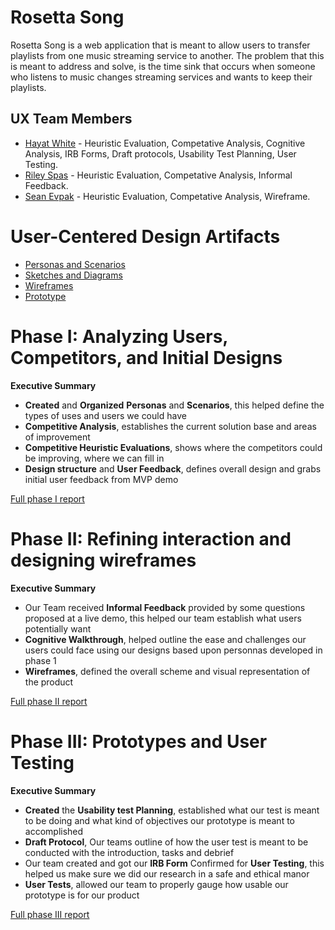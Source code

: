 # Rosetta Song


Rosetta Song is a web application that is meant to allow users to transfer playlists from one music streaming service to another. The problem that this is meant to address and solve, is the time sink that occurs when someone who listens to music changes streaming services and wants to keep their playlists.

## UX Team Members

* [Hayat White](https://github.com/ChicoState/ux-personal-portfolio-Hayat-White) - Heuristic Evaluation, Competative Analysis, Cognitive Analysis, IRB Forms, Draft protocols, Usability Test Planning, User Testing.
* [Riley Spas](https://github.com/ChicoState/ux-personal-portfolio-rileyspas21) - Heuristic Evaluation, Competative Analysis, Informal Feedback.
* [Sean Evpak](https://github.com/ChicoState/ux-personal-portfolio-sevpak) - Heuristic Evaluation, Competative Analysis, Wireframe.
  
# User-Centered Design Artifacts
 


* [Personas and Scenarios](personas/)
* [Sketches and Diagrams](sketches/)
* [Wireframes](wireframes/)
* [Prototype](#)

# Phase I: Analyzing Users, Competitors, and Initial Designs

**Executive Summary**

* **Created** and **Organized** **Personas** and **Scenarios**, this helped define the types of uses and users we could have
* **Competitive Analysis**, establishes the current solution base and areas of improvement
* **Competitive Heuristic Evaluations**, shows where the competitors could be improving, where we can fill in
* **Design structure** and **User Feedback**, defines overall design and grabs initial user feedback from MVP demo

[Full phase I report](phaseI/)

# Phase II: Refining interaction and designing wireframes

**Executive Summary**

* Our Team received **Informal Feedback** provided by some questions proposed at a live demo, this helped our team establish what users potentially want
* **Cognitive Walkthrough**, helped outline the ease and challenges our users could face using our designs based upon personnas developed in phase 1
* **Wireframes**, defined the overall scheme and visual representation of the product

[Full phase II report](phaseII/)

# Phase III: Prototypes and User Testing

**Executive Summary**

* **Created** the **Usability test Planning**, established what our test is meant to be doing and what kind of objectives our prototype is meant to accomplished
* **Draft Protocol**, Our teams outline of how the user test is meant to be conducted with the introduction, tasks and debrief
* Our team created and got our **IRB Form** Confirmed for **User Testing**, this helped us make sure we did our research in a safe and ethical manor
* **User Tests**, allowed our team to properly gauge how usable our prototype is for our product


[Full phase III report](phaseIII/)
